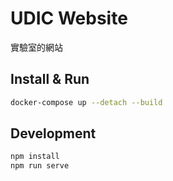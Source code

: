 # UDIC Website

實驗室的網站

## Install & Run

```sh
docker-compose up --detach --build
```

## Development

```sh
npm install
npm run serve
```
